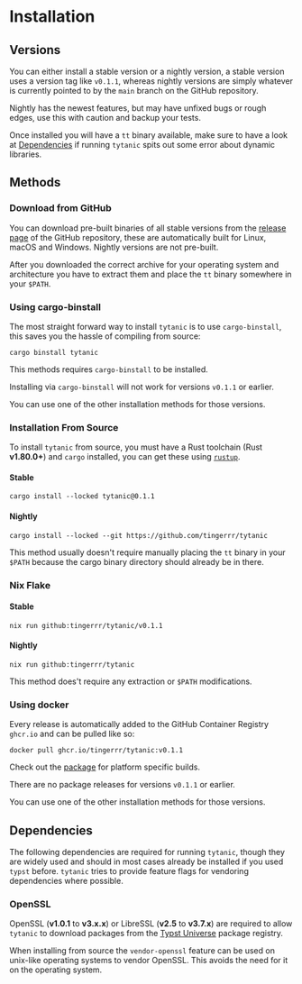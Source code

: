 # Installation
## Versions
You can either install a stable version or a nightly version, a stable version uses a version tag like `v0.1.1`, whereas nightly versions are simply whatever is currently pointed to by the `main` branch on the GitHub repository.

Nightly has the newest features, but may have unfixed bugs or rough edges, use this with caution and backup your tests.

Once installed you will have a `tt` binary available, make sure to have a look at [Dependencies](#dependencies) if running `tytanic` spits out some error about dynamic libraries.

## Methods
### Download from GitHub
You can download pre-built binaries of all stable versions from the [release page][releases] of the GitHub repository, these are automatically built for Linux, macOS and Windows.
Nightly versions are not pre-built.

After you downloaded the correct archive for your operating system and architecture you have to extract them and place the `tt` binary somewhere in your `$PATH`.

### Using cargo-binstall
The most straight forward way to install `tytanic` is to use `cargo-binstall`, this saves you the hassle of compiling from source:
```shell
cargo binstall tytanic
```

This methods requires `cargo-binstall` to be installed.

<div class="warning">

Installing via `cargo-binstall` will not work for versions `v0.1.1` or earlier.

You can use one of the other installation methods for those versions.

</div>

### Installation From Source
To install `tytanic` from source, you must have a Rust toolchain (Rust **v1.80.0+**) and `cargo` installed, you can get these using [`rustup`][rustup].

#### Stable
```shell
cargo install --locked tytanic@0.1.1
```

#### Nightly
```shell
cargo install --locked --git https://github.com/tingerrr/tytanic
```

This method usually doesn't require manually placing the `tt` binary in your `$PATH` because the cargo binary directory should already be in there.

### Nix Flake
#### Stable
```shell
nix run github:tingerrr/tytanic/v0.1.1
```

#### Nightly
```shell
nix run github:tingerrr/tytanic
```

This method does't require any extraction or `$PATH` modifications.

### Using docker
Every release is automatically added to the GitHub Container Registry `ghcr.io` and can be pulled like so:
```shell
docker pull ghcr.io/tingerrr/tytanic:v0.1.1
```

Check out the [package][docker] for platform specific builds.

<div class="warning">

There are no package releases for versions `v0.1.1` or earlier.

You can use one of the other installation methods for those versions.

</div>

## Dependencies
The following dependencies are required for running `tytanic`, though they are widely used and should in most cases already be installed if you used `typst` before.
`tytanic` tries to provide feature flags for vendoring dependencies where possible.

### OpenSSL
OpenSSL (**v1.0.1** to **v3.x.x**) or LibreSSL (**v2.5** to **v3.7.x**) are required to allow `tytanic` to download packages from the [Typst Universe][universe] package registry.

When installing from source the `vendor-openssl` feature can be used on unix-like operating systems to vendor OpenSSL.
This avoids the need for it on the operating system.

[releases]: https://github.com/tingerrr/tytanic/releases/
[rustup]: https://www.rust-lang.org/tools/install
[docker]: https://github.com/users/tingerrr/packages/container/tytanic
[universe]: https://typst.app/universe
